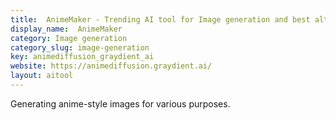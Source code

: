 ```yaml
---
title:  AnimeMaker - Trending AI tool for Image generation and best alternatives
display_name:  AnimeMaker
category: Image generation
category_slug: image-generation
key: animediffusion_graydient_ai
website: https://animediffusion.graydient.ai/
layout: aitool
---
```


Generating anime-style images for various purposes.
